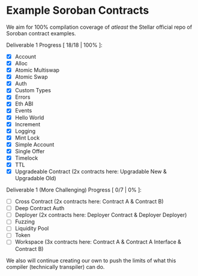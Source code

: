 # Example Soroban Contracts

We aim for 100% compilation coverage of _atleast_ the Stellar official repo of Soroban contract examples.

Deliverable 1 Progress [ 18/18 | 100% ]:
* [x] Account
* [x] Alloc
* [x] Atomic Multiswap
* [x] Atomic Swap
* [x] Auth
* [x] Custom Types
* [x] Errors
* [x] Eth ABI
* [x] Events
* [x] Hello World
* [x] Increment
* [x] Logging
* [x] Mint Lock
* [x] Simple Account
* [x] Single Offer
* [x] Timelock
* [x] TTL
* [x] Upgradeable Contract (2x contracts here: Upgradable New & Upgradable Old)

Deliverable 1 (More Challenging) Progress [ 0/7 | 0% ]:
* [ ] Cross Contract (2x contracts here: Contract A & Contract B)
* [ ] Deep Contract Auth
* [ ] Deployer (2x contracts here: Deployer Contract & Deployer Deployer)
* [ ] Fuzzing
* [ ] Liquidity Pool
* [ ] Token
* [ ] Workspace (3x contracts here: Contract A & Contract A Interface & Contract B)

We also will continue creating our own to push the limits of what this compiler (technically transpiler) can do.